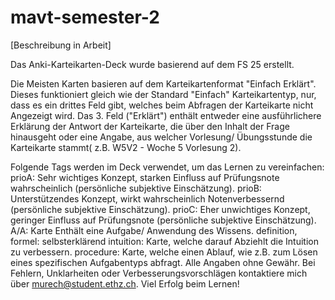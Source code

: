 # mavt-semester-2

[Beschreibung in Arbeit]

Das Anki-Karteikarten-Deck wurde basierend auf dem FS 25 erstellt. 

Die Meisten Karten basieren auf dem Karteikartenformat "Einfach Erklärt". Dieses funktioniert gleich wie der Standard "Einfach" Karteikartentyp, nur, dass es ein drittes Feld gibt, welches beim Abfragen der Karteikarte nicht Angezeigt wird. Das 3. Feld ("Erklärt") enthält entweder eine ausführlichere Erklärung der Antwort der Karteikarte, die über den Inhalt der Frage hinausgeht oder eine Angabe, aus welcher Vorlesung/ Übungsstunde die Karteikarte stammt( z.B. W5V2 - Woche 5 Vorlesung 2).

Folgende Tags werden im Deck verwendet, um das Lernen zu vereinfachen:
prioA: Sehr wichtiges Konzept, starken Einfluss auf Prüfungsnote wahrscheinlich (persönliche subjektive Einschätzung).
prioB: Unterstützendes Konzept, wirkt wahrscheinlich Notenverbessernd (persönliche subjektive Einschätzung).
prioC: Eher unwichtiges Konzept, geringer Einfluss auf Prüfungsnote (persönliche subjektive Einschätzung).
A/A: Karte Enthält eine Aufgabe/ Anwendung des Wissens.
definition, formel: selbsterklärend
intuition: Karte, welche darauf Abziehlt die Intuition zu verbessern.
procedure: Karte, welche einen Ablauf, wie z.B. zum Lösen eines spezifischen Aufgabentyps abfragt.
Alle Angaben ohne Gewähr. Bei Fehlern, Unklarheiten oder Verbesserungsvorschlägen kontaktiere mich über murech@student.ethz.ch.
Viel Erfolg beim Lernen!
